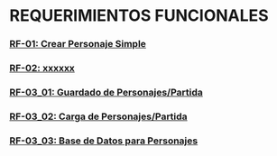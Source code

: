 # REQUERIMIENTOS FUNCIONALES


### [RF-01: Crear Personaje Simple](RF01_ROMERO_DANIEL.md)
### [RF-02: xxxxxx](RF02_XXXXXX.md)
### [RF-03_01: Guardado de Personajes/Partida](RF03_01_FLORES_PEDRO.md)
### [RF-03_02: Carga de Personajes/Partida](RF03_02_AYLWIN_JOSE.md)
### [RF-03_03: Base de Datos para Personajes](RF03_03_BELEÑO_JUAN.md)